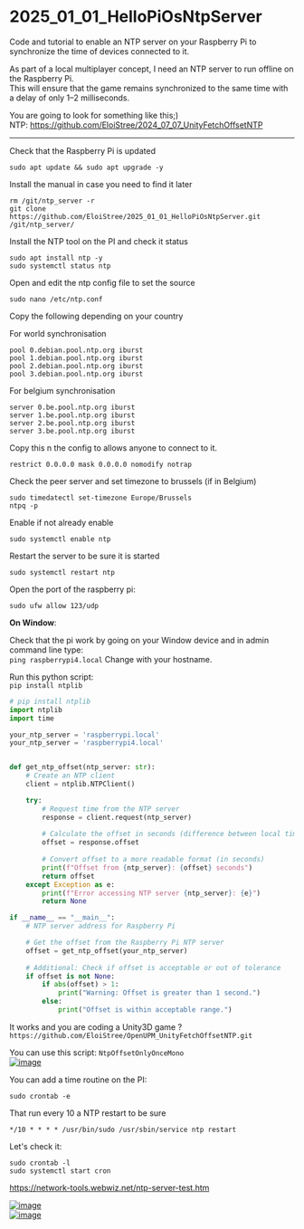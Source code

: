 
# 2025_01_01_HelloPiOsNtpServer  
Code and tutorial to enable an NTP server on your Raspberry Pi to synchronize the time of devices connected to it.

As part of a local multiplayer concept, I need an NTP server to run offline on the Raspberry Pi.  
This will ensure that the game remains synchronized to the same time with a delay of only 1–2 milliseconds.  

You are going to look for something like this;)  
NTP: https://github.com/EloiStree/2024_07_07_UnityFetchOffsetNTP  


-------------


Check that the Raspberry Pi is updated
```
sudo apt update && sudo apt upgrade -y
```

Install the manual in case you need to find it later
```
rm /git/ntp_server -r
git clone https://github.com/EloiStree/2025_01_01_HelloPiOsNtpServer.git /git/ntp_server/
```

Install the NTP tool on the PI and check it status
```
sudo apt install ntp -y
sudo systemctl status ntp
```
Open and edit the ntp config file to set the source
```
sudo nano /etc/ntp.conf
```

Copy the following depending on your country  
  
For world synchronisation  
```
pool 0.debian.pool.ntp.org iburst
pool 1.debian.pool.ntp.org iburst
pool 2.debian.pool.ntp.org iburst
pool 3.debian.pool.ntp.org iburst
```
  
For belgium synchronisation  
```
server 0.be.pool.ntp.org iburst
server 1.be.pool.ntp.org iburst
server 2.be.pool.ntp.org iburst
server 3.be.pool.ntp.org iburst
```


Copy this n the config to allows anyone to connect to it.  
```
restrict 0.0.0.0 mask 0.0.0.0 nomodify notrap
```

Check the peer server and set timezone to brussels (if in Belgium)
```
sudo timedatectl set-timezone Europe/Brussels
ntpq -p
```

Enable if not already enable
```
sudo systemctl enable ntp
```

Restart the server to be sure it is started
```
sudo systemctl restart ntp
```

Open the port of the raspberry pi:
```
sudo ufw allow 123/udp
```

**On Window**:

Check that the pi work by going on your Window device and in admin command line type:  
`ping raspberrypi4.local` Change with your hostname. 


Run this python script:  
```pip install ntplib```
  
``` py
# pip install ntplib
import ntplib
import time

your_ntp_server = 'raspberrypi.local'
your_ntp_server = 'raspberrypi4.local'


def get_ntp_offset(ntp_server: str):
    # Create an NTP client
    client = ntplib.NTPClient()

    try:
        # Request time from the NTP server
        response = client.request(ntp_server)
        
        # Calculate the offset in seconds (difference between local time and server time)
        offset = response.offset
        
        # Convert offset to a more readable format (in seconds)
        print(f"Offset from {ntp_server}: {offset} seconds")
        return offset
    except Exception as e:
        print(f"Error accessing NTP server {ntp_server}: {e}")
        return None

if __name__ == "__main__":
    # NTP server address for Raspberry Pi

    # Get the offset from the Raspberry Pi NTP server
    offset = get_ntp_offset(your_ntp_server)
    
    # Additional: Check if offset is acceptable or out of tolerance
    if offset is not None:
        if abs(offset) > 1:
            print("Warning: Offset is greater than 1 second.")
        else:
            print("Offset is within acceptable range.")
```

It works and you are coding a Unity3D game ?   
`https://github.com/EloiStree/OpenUPM_UnityFetchOffsetNTP.git`   

You can use this script: `NtpOffsetOnlyOnceMono`  
[![image](https://github.com/user-attachments/assets/2afa1c19-00d5-40ef-a96f-a0f52d489580)](https://github.com/EloiStree/OpenUPM_UnityFetchOffsetNTP.git)  




You can add a time routine on the PI:
```
sudo crontab -e
```
That run every 10 a NTP restart to be sure
```
*/10 * * * * /usr/bin/sudo /usr/sbin/service ntp restart

```

Let's check it: 
```
sudo crontab -l
sudo systemctl start cron

```



https://network-tools.webwiz.net/ntp-server-test.htm

[![image](https://github.com/user-attachments/assets/e799cd14-99d0-4956-8c17-dc6e40ea98e2)](https://network-tools.webwiz.net/ntp-server-test.htm)  
[![image](https://github.com/user-attachments/assets/42ada16f-27c8-4958-9b59-e3586729e81c)](https://network-tools.webwiz.net/ntp-server-test.htm)  

